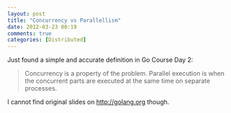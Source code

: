 ```yaml
---
layout: post
title: "Concurrency vs Parallellism"
date: 2012-03-23 00:19
comments: true
categories: [Distributed]
---
```


Just found a simple and accurate definition in Go Course Day 2:

> Concurrency is a property of the problem. Parallel execution is when the concurrent parts are executed at the same time on separate processes.

 I cannot find original slides on <http://golang.org> though.